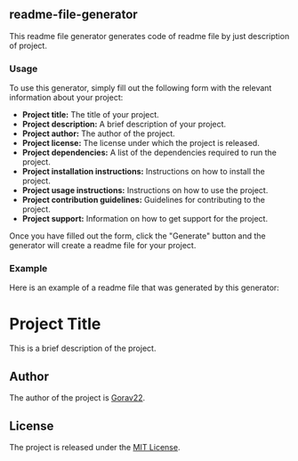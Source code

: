 ## readme-file-generator

This readme file generator generates code of readme file by just description of project.

### Usage

To use this generator, simply fill out the following form with the relevant information about your project:

* **Project title:** The title of your project.
* **Project description:** A brief description of your project.
* **Project author:** The author of the project.
* **Project license:** The license under which the project is released.
* **Project dependencies:** A list of the dependencies required to run the project.
* **Project installation instructions:** Instructions on how to install the project.
* **Project usage instructions:** Instructions on how to use the project.
* **Project contribution guidelines:** Guidelines for contributing to the project.
* **Project support:** Information on how to get support for the project.

Once you have filled out the form, click the "Generate" button and the generator will create a readme file for your project.

### Example

Here is an example of a readme file that was generated by this generator:


# Project Title

This is a brief description of the project.

## Author

The author of the project is [Gorav22](https://github.com/Gorav22).

## License

The project is released under the [MIT License](https://github.com/Gorav22/Readme-generator-extension/blob/main/LICENSE).
